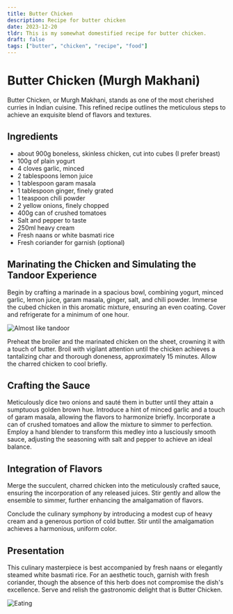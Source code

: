 ```yaml
---
title: Butter Chicken 
description: Recipe for butter chicken 
date: 2023-12-20
tldr: This is my somewhat domestified recipe for butter chicken.
draft: false
tags: ["butter", "chicken", "recipe", "food"]
---
```




# Butter Chicken (Murgh Makhani)
Butter Chicken, or Murgh Makhani, stands as one of the most cherished curries in Indian cuisine. This refined recipe outlines the meticulous steps to achieve an exquisite blend of flavors and textures.

## Ingredients 

* about 900g boneless, skinless chicken, cut into cubes (I prefer breast)
* 100g of plain yogurt
* 4 cloves garlic, minced
* 2 tablespoons lemon juice
* 1 tablespoon garam masala
* 1 tablespoon ginger, finely grated
* 1 teaspoon chili powder
* 2 yellow onions, finely chopped
* 400g can of crushed tomatoes
* Salt and pepper to taste
* 250ml heavy cream
* Fresh naans or white basmati rice
* Fresh coriander for garnish (optional)

## Marinating the Chicken and Simulating the Tandoor Experience
Begin by crafting a marinade in a spacious bowl, combining yogurt, minced garlic, lemon juice, garam masala, ginger, salt, and chili powder. Immerse the cubed chicken in this aromatic mixture, ensuring an even coating. Cover and refrigerate for a minimum of one hour.

![Almost like tandoor](/images/bake_chicken.png)


Preheat the broiler and the marinated chicken on the sheet, crowning it with a touch of butter. Broil with vigilant attention until the chicken achieves a tantalizing char and thorough doneness, approximately 15 minutes. Allow the charred chicken to cool briefly.

## Crafting the Sauce
Meticulously dice two onions and sauté them in butter until they attain a sumptuous golden brown hue. Introduce a hint of minced garlic and a touch of garam masala, allowing the flavors to harmonize briefly. Incorporate a can of crushed tomatoes and allow the mixture to simmer to perfection. Employ a hand blender to transform this medley into a lusciously smooth sauce, adjusting the seasoning with salt and pepper to achieve an ideal balance.

## Integration of Flavors
Merge the succulent, charred chicken into the meticulously crafted sauce, ensuring the incorporation of any released juices. Stir gently and allow the ensemble to simmer, further enhancing the amalgamation of flavors.

Conclude the culinary symphony by introducing a modest cup of heavy cream and a generous portion of cold butter. Stir until the amalgamation achieves a harmonious, uniform color.

## Presentation
This culinary masterpiece is best accompanied by fresh naans or elegantly steamed white basmati rice. For an aesthetic touch, garnish with fresh coriander, though the absence of this herb does not compromise the dish's excellence. Serve and relish the gastronomic delight that is Butter Chicken.

![Eating](/images/done_chicken.png)
